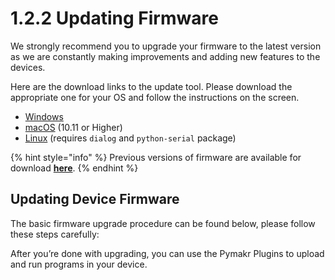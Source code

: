 # 1.2.2 Updating Firmware

We strongly recommend you to upgrade your firmware to the latest version as we are constantly making improvements and adding new features to the devices.

Here are the download links to the update tool. Please download the appropriate one for your OS and follow the instructions on the screen.

* [Windows](https://software.pycom.io/findupgrade?product=pycom-firmware-updater&type=all&platform=win32&redirect=true)
* [macOS](https://software.pycom.io/findupgrade?product=pycom-firmware-updater&type=all&platform=macos&redirect=true) \(10.11 or Higher\)
* [Linux](https://software.pycom.io/findupgrade?product=pycom-firmware-updater&type=all&platform=unix&redirect=true) \(requires `dialog` and `python-serial` package\)

{% hint style="info" %}
Previous versions of firmware are available for download [**here**](https://github.com/pycom/pycom-docs/tree/37661883902849b1a931ee273a23ae8e0f3d773e/chapter/advance/downgrade.html).
{% endhint %}

## Updating Device Firmware

The basic firmware upgrade procedure can be found below, please follow these steps carefully:

After you’re done with upgrading, you can use the Pymakr Plugins to upload and run programs in your device.

